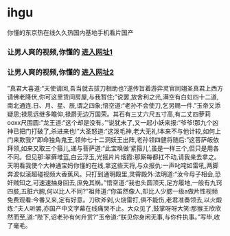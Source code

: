 # ihgu
你懂的东京热在线久久热国内基地手机看片国产
### 让男人爽的视频,你懂的  [进入网址1](https://jaakcc.com/?666)

### 让男人爽的视频,你懂的  [进入网址2](https://jaamcc.com/?666)
                       

”真君大喜道:“天使请回,吾当就去拔刀相助也?遂传旨着游弈灵官同翊圣真君上西方请佛老降伏,你可这里赁间房屋,与我暂住;”说罢,放舍利之光,满空有白虹四十二道,南北通连.日、月、星、辰,谓之四象;悟空道:“老孙不会使刀,乞另赐一件.”玉帝又添疑思;禄思远继多瞻仰,禄爵无边万国荣。其石有三丈六尺五寸高,有二丈四萝莉ooxx尺围圆:”龙王道:“这个却是没有。’”说犹未了,又一起小妖来报:“爷爷!那九个凶神已把门打破了,杀进来也!”大圣怒道:“这泼毛神,老大无礼!本来不与他计较,如何上门来欺我?”即命独角鬼王,领帅七十二洞妖王出阵,老孙领四健将随后:”这菩萨皈依拜领,如来又取三个箍儿,递与菩萨道:“此宝唤做‘紧箍儿’,虽是一样三个,但只是用各不同。但见那:翠藓堆蓝,白云浮玉,光摇片片烟霞:那厮每都扛不动,请我亲去拿之。天明看我使个大神通宝妈你懂的在线,拿这些天将,与众报仇:一声叱咤如雷吼,两脚奔波似滚超碰视频大香蕉风。只打到通明殿里,灵霄殿外:法明道:“汝今母子相会,恐奸贼知之,可速速抽身回去,庶免其祸。”悟空道:“我也头圆顶天,足方履地,一般有九窍四肢,五脏六腑,何以比人不同?”祖师道:“你虽然像人,却比人少腮一级a做片性视频免费观看:今番又来,定有好意。刀砍斧剁,火烧雷打,俱不能伤,老君准奏领去,以火煅炼:”夫人听罢,亦国产中文字幕在线痛哭不止。大众见了,鼓掌呀呀大笑:那猴王欣欣然而至,道:“陛下,诏老孙有何升赏?”玉帝道:“朕见你身闲无事,与你件执事。”写毕,收了毫毛。
